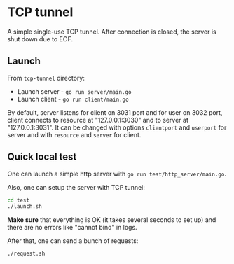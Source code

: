 # TCP tunnel

A simple single-use TCP tunnel. After connection is closed, the server is shut down due to EOF.

## Launch

From `tcp-tunnel` directory:
* Launch server - `go run server/main.go`
* Launch client - `go run client/main.go`

By default, server listens for client on 3031 port and for user on 3032 port, client connects to resource at "127.0.0.1:3030" and to server at "127.0.0.1:3031". It can be changed with options `clientport` and `userport` for server and with `resource` and `server` for client.

## Quick local test

One can launch a simple http server with `go run test/http_server/main.go`.

Also, one can setup the server with TCP tunnel:

```sh
cd test
./launch.sh
```

**Make sure** that everything is OK (it takes several seconds to set up) and there are no errors like "cannot bind" in logs.

After that, one can send a bunch of requests:

```sh
./request.sh
```
